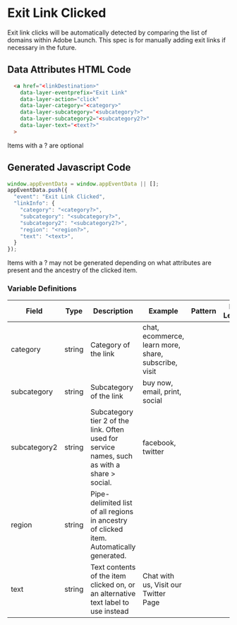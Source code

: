 # Exit Link Clicked

Exit link clicks will be automatically detected by comparing the list of domains within Adobe Launch. This spec is for manually adding exit links if necessary in the future.

## Data Attributes HTML Code

```html
  <a href="<linkDestination>"
    data-layer-eventprefix="Exit Link"
    data-layer-action="click"
    data-layer-category="<category>"
    data-layer-subcategory="<subcategory?>"
    data-layer-subcategory2="<subcategory2?>"
    data-layer-text="<text?>"
  >
```

Items with a ? are optional

## Generated Javascript Code

```js
window.appEventData = window.appEventData || [];
appEventData.push({
  "event": "Exit Link Clicked",
  "linkInfo": {
    "category": "<category?>",
    "subcategory": "<subcategory?>",
    "subcategory2": "<subcategory2?>",
    "region": "<region?>",
    "text": "<text>",
  }
});
```

Items with a ? may not be generated depending on what attributes are present and the ancestry of the clicked item.

### Variable Definitions

|Field|Type|Description|Example|Pattern|Min Length|Max Length|Minimum|Maximum|Multiple Of|
| --- | --- | --- | --- | --- | --- | --- | --- | --- | --- |
|category|string|Category of the link|chat, ecommerce, learn more, share, subscribe, visit|
|subcategory|string|Subcategory of the link|buy now, email, print, social|
|subcategory2|string|Subcategory tier 2 of the link. Often used for service names, such as with a share > social.|facebook, twitter|
|region|string|Pipe-delimited list of all regions in ancestry of clicked item. Automatically generated.|
|text|string|Text contents of the item clicked on, or an alternative text label to use instead|Chat with us, Visit our Twitter Page|